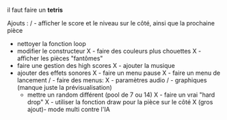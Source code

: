il faut faire un **tetris**

Ajouts :
/ - afficher le score et le niveau sur le côté, ainsi que la prochaine pièce
- nettoyer la fonction loop
- modifier le constructeur
X - faire des couleurs plus chouettes
X - afficher les pièces "fantômes"
- faire une gestion des high scores
X - ajouter la musique
- ajouter des effets sonores
X - faire un menu pause
X - faire un menu de lancement
/ - faire des menus:
X		- paramètres audio
/		- graphiques (manque juste la prévisualisation)
  - mettre un random différent (pool de 7 ou 14)
X - faire un vrai "hard drop"
X - utiliser la fonction draw pour la pièce sur le côté
X (gros ajout)- mode multi contre l'IA
